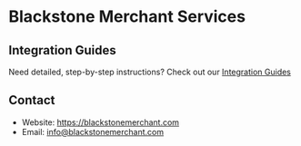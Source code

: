 # Blackstone Merchant Services

## Integration Guides

Need detailed, step-by-step instructions? Check out our [Integration Guides](https://blackstonemerchant.github.io/integration-guides)

## Contact

- Website: <https://blackstonemerchant.com>
- Email: <info@blackstonemerchant.com>

